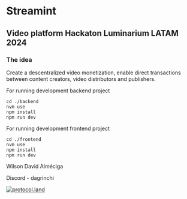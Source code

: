 # Streamint
## Video platform Hackaton Luminarium LATAM 2024

### The idea

Create a descentralized video monetization, enable direct transactions between content creators, video distributors and publishers.

For running development backend project


```
cd ./backend
nvm use
npm install
npm run dev
```

For running development frontend project


```
cd ./frontend
nvm use
npm install
npm run dev
```

Wilson David Alméciga

Discord - dagrinchi

[![protocol.land](https://arweave.net/eZp8gOeR8Yl_cyH9jJToaCrt2He1PHr0pR4o-mHbEcY)](https://protocol.land/#/repository/e378cae0-a692-4b09-aa82-82196a45d31f)